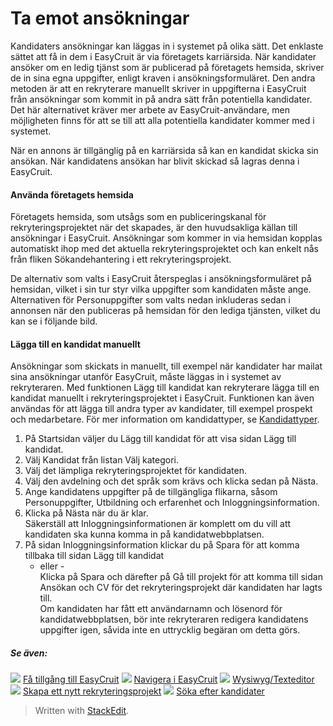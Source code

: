 
# Ta emot ansökningar

Kandidaters ansökningar kan läggas in i systemet på olika sätt. Det enklaste sättet att få in dem i EasyCruit är via företagets karriärsida. När kandidater ansöker om en ledig tjänst som är publicerad på företagets hemsida, skriver de in sina egna uppgifter, enligt kraven i ansökningsformuläret. Den andra metoden är att en rekryterare manuellt skriver in uppgifterna i EasyCruit från ansökningar som kommit in på andra sätt från potentiella kandidater. Det här alternativet kräver mer arbete av EasyCruit-användare, men möjligheten finns för att se till att alla potentiella kandidater kommer med i systemet.

När en annons är tillgänglig på en karriärsida så kan en kandidat skicka sin ansökan. När kandidatens ansökan har blivit skickad så lagras denna i EasyCruit.

#### Använda företagets hemsida

Företagets hemsida, som utsågs som en publiceringskanal för rekryteringsprojektet när det skapades, är den huvudsakliga källan till ansökningar i EasyCruit. Ansökningar som kommer in via hemsidan kopplas automatiskt ihop med det aktuella rekryteringsprojektet och kan enkelt nås från fliken  Sökandehantering  i ett rekryteringsprojekt.

De alternativ som valts i EasyCruit återspeglas i ansökningsformuläret på hemsidan, vilket i sin tur styr vilka uppgifter som kandidaten måste ange. Alternativen för  Personuppgifter  som valts nedan inkluderas sedan i annonsen när den publiceras på hemsidan för den lediga tjänsten, vilket du kan se i följande bild.

#### Lägga till en kandidat manuellt

Ansökningar som skickats in manuellt, till exempel när kandidater har mailat sina ansökningar utanför EasyCruit, måste läggas in i systemet av rekryteraren. Med funktionen Lägg till kandidat kan rekryterare lägga till en kandidat manuellt i rekryteringsprojektet i EasyCruit. Funktionen kan även användas för att lägga till andra typer av kandidater, till exempel prospekt och medarbetare. För mer information om kandidattyper, se  [Kandidattyper](candidate_types.htm).

1.  På  Startsidan väljer du  Lägg till kandidat  för att visa sidan  Lägg till kandidat.
2.  Välj  Kandidat  från listan  Välj kategori.
3.  Välj det lämpliga rekryteringsprojektet för kandidaten.
4.  Välj den avdelning och det språk som krävs och klicka sedan på  Nästa.
5.  Ange kandidatens uppgifter på de tillgängliga flikarna, såsom  Personuppgifter,  Utbildning  och  erfarenhet  och  Inloggningsinformation.
6.  Klicka på  Nästa  när du är klar.  
    Säkerställ att  Inloggningsinformationen  är komplett om du vill att kandidaten ska kunna komma in på kandidatwebbplatsen.
7.  På sidan  Inloggningsinformation  klickar du på  Spara  för att komma tillbaka till sidan  Lägg till kandidat  
    - eller -  
    Klicka på  Spara  och därefter på  Gå till projekt  för att komma till sidan  Ansökan och CV  för det rekryteringsprojekt där kandidaten har lagts till.  
    Om kandidaten har fått ett användarnamn och lösenord för kandidatwebbplatsen, bör inte rekryteraren redigera kandidatens uppgifter igen, såvida inte en uttrycklig begäran om detta görs.

##### Se även:

![](../Resources/Images/icon-document-link.png)  [Få tillgång till EasyCruit](accessing_easycruit.htm)
![](../Resources/Images/icon-document-link.png)  [Navigera i EasyCruit](navigation_in_easycruit.htm)
![](../Resources/Images/icon-document-link.png)  [Wysiwyg/Texteditor](wysiwyg_text_editor.htm)
![](../Resources/Images/icon-document-link.png)  [Skapa ett nytt rekryteringsprojekt](creating_a_new_vacancy.htm)
![](../Resources/Images/icon-document-link.png)  [Söka efter kandidater](searching_for_candidates.htm)

> Written with [StackEdit](https://stackedit.io/).
<!--stackedit_data:
eyJoaXN0b3J5IjpbMTg4OTMwNTI5MF19
-->